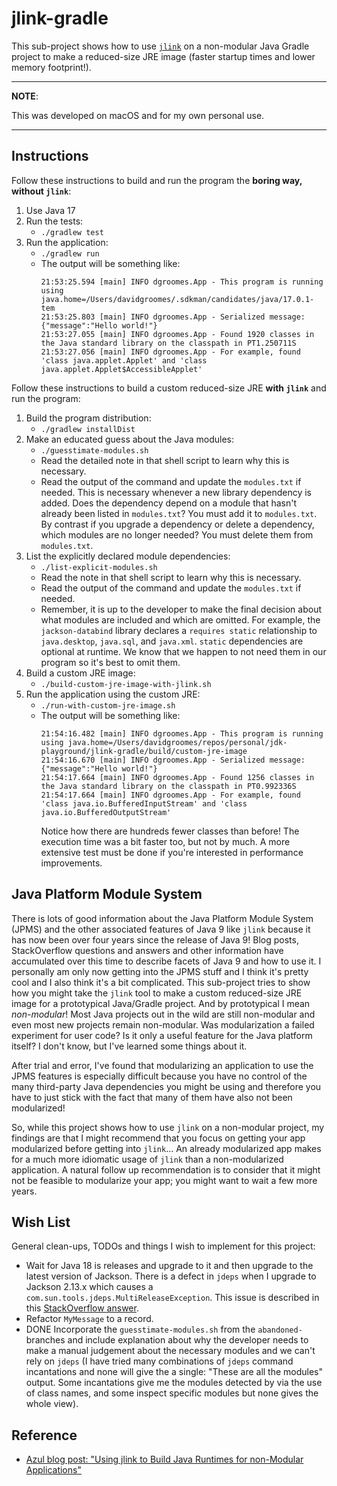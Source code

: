 # jlink-gradle

This sub-project shows how to use [`jlink`](https://openjdk.java.net/jeps/282) on a non-modular Java Gradle project to make a reduced-size JRE image (faster startup times and lower memory footprint!).

---
**NOTE**:

This was developed on macOS and for my own personal use.

---

## Instructions

Follow these instructions to build and run the program the **boring way, without `jlink`**:

1. Use Java 17
1. Run the tests:
   * `./gradlew test`
1. Run the application:
   * `./gradlew run`
   * The output will be something like:
     ```
     21:53:25.594 [main] INFO dgroomes.App - This program is running using java.home=/Users/davidgroomes/.sdkman/candidates/java/17.0.1-tem
     21:53:25.803 [main] INFO dgroomes.App - Serialized message: {"message":"Hello world!"}
     21:53:27.055 [main] INFO dgroomes.App - Found 1920 classes in the Java standard library on the classpath in PT1.250711S
     21:53:27.056 [main] INFO dgroomes.App - For example, found 'class java.applet.Applet' and 'class java.applet.Applet$AccessibleApplet'
     ```

Follow these instructions to build a custom reduced-size JRE **with `jlink`** and run the program:

1. Build the program distribution:
   * `./gradlew installDist`
1. Make an educated guess about the Java modules:
   * `./guesstimate-modules.sh`
   * Read the detailed note in that shell script to learn why this is necessary.
   * Read the output of the command and update the `modules.txt` if needed. This is necessary whenever a new library
     dependency is added. Does the dependency depend on a module that hasn't already been listed in `modules.txt`? You
     must add it to `modules.txt`. By contrast if you upgrade a dependency or delete a dependency, which modules are no
     longer needed? You must delete them from `modules.txt`.
1. List the explicitly declared module dependencies:
   * `./list-explicit-modules.sh`
   * Read the note in that shell script to learn why this is necessary.
   * Read the output of the command and update the `modules.txt` if needed.
   * Remember, it is up to the developer to make the final decision about what modules are included and which are
     omitted. For example, the `jackson-databind` library declares a `requires static` relationship to `java.desktop`,
     `java.sql`, and `java.xml`. `static` dependencies are optional at runtime. We know that we happen to not need them
     in our program so it's best to omit them.
1. Build a custom JRE image:
   * `./build-custom-jre-image-with-jlink.sh`
1. Run the application using the custom JRE:
   * `./run-with-custom-jre-image.sh`
   * The output will be something like:
     ```
     21:54:16.482 [main] INFO dgroomes.App - This program is running using java.home=/Users/davidgroomes/repos/personal/jdk-playground/jlink-gradle/build/custom-jre-image
     21:54:16.670 [main] INFO dgroomes.App - Serialized message: {"message":"Hello world!"}
     21:54:17.664 [main] INFO dgroomes.App - Found 1256 classes in the Java standard library on the classpath in PT0.992336S
     21:54:17.664 [main] INFO dgroomes.App - For example, found 'class java.io.BufferedInputStream' and 'class java.io.BufferedOutputStream'
     ```
     Notice how there are hundreds fewer classes than before! The execution time was a bit faster too, but not by much.
     A more extensive test must be done if you're interested in performance improvements.

## Java Platform Module System

There is lots of good information about the Java Platform Module System (JPMS) and the other associated features of Java 9
like `jlink` because it has now been over four years since the release of Java 9! Blog posts, StackOverflow questions
and answers and other information have accumulated over this time to describe facets of Java 9 and how to use it. I
personally am only now getting into the JPMS stuff and I think it's pretty cool and I also think it's a bit complicated.
This sub-project tries to show how you might take the `jlink` tool to make a custom reduced-size JRE image for a
prototypical Java/Gradle project. And by prototypical I mean *non-modular*! Most Java projects out in the wild are still
non-modular and even most new projects remain non-modular. Was modularization a failed experiment for user code? Is it
only a useful feature for the Java platform itself? I don't know, but I've learned some things about it.

After trial and error, I've found that modularizing an application to use the JPMS features is especially
difficult because you have no control of the many third-party Java dependencies you might be using and therefore you have
to just stick with the fact that many of them have also not been modularized!

So, while this project shows how to use `jlink` on a non-modular project, my findings are that I might recommend that you
focus on getting your app modularized before getting into `jlink`... An already modularized app makes for a much more idiomatic
usage of `jlink` than a non-modularized application. A natural follow up recommendation is to consider that it might not be
feasible to modularize your app; you might want to wait a few more years.

## Wish List

General clean-ups, TODOs and things I wish to implement for this project:

* Wait for Java 18 is releases and upgrade to it and then upgrade to the latest version of Jackson. There is a defect in
  `jdeps` when I upgrade to Jackson 2.13.x which causes a `com.sun.tools.jdeps.MultiReleaseException`. This issue is
  described in this [StackOverflow answer](https://stackoverflow.com/a/70011064).
* Refactor `MyMessage` to a record.
* DONE Incorporate the `guesstimate-modules.sh` from the `abandoned-` branches and include explanation about why the developer
  needs to make a manual judgement about the necessary modules and we can't rely on `jdeps` (I have tried many
  combinations of `jdeps` command incantations and none will give the a single: "These are all the modules" output. Some
  incantations give me the modules detected by via the use of class names, and some inspect specific modules but none
  gives the whole view).

## Reference

* [Azul blog post: "Using jlink to Build Java Runtimes for non-Modular Applications"](https://medium.com/azulsystems/using-jlink-to-build-java-runtimes-for-non-modular-applications-9568c5e70ef4)


